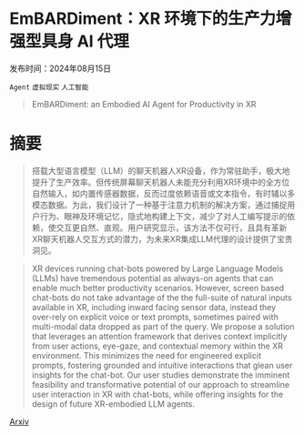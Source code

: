 # EmBARDiment：XR 环境下的生产力增强型具身 AI 代理

发布时间：2024年08月15日

`Agent` `虚拟现实` `人工智能`

> EmBARDiment: an Embodied AI Agent for Productivity in XR

# 摘要

> 搭载大型语言模型（LLM）的聊天机器人XR设备，作为常驻助手，极大地提升了生产效率。但传统屏幕聊天机器人未能充分利用XR环境中的全方位自然输入，如内置传感器数据，反而过度依赖语音或文本指令，有时辅以多模态数据。为此，我们设计了一种基于注意力机制的解决方案，通过捕捉用户行为、眼神及环境记忆，隐式地构建上下文，减少了对人工编写提示的依赖，使交互更自然、直观。用户研究显示，该方法不仅可行，且具有革新XR聊天机器人交互方式的潜力，为未来XR集成LLM代理的设计提供了宝贵洞见。

> XR devices running chat-bots powered by Large Language Models (LLMs) have tremendous potential as always-on agents that can enable much better productivity scenarios. However, screen based chat-bots do not take advantage of the the full-suite of natural inputs available in XR, including inward facing sensor data, instead they over-rely on explicit voice or text prompts, sometimes paired with multi-modal data dropped as part of the query. We propose a solution that leverages an attention framework that derives context implicitly from user actions, eye-gaze, and contextual memory within the XR environment. This minimizes the need for engineered explicit prompts, fostering grounded and intuitive interactions that glean user insights for the chat-bot. Our user studies demonstrate the imminent feasibility and transformative potential of our approach to streamline user interaction in XR with chat-bots, while offering insights for the design of future XR-embodied LLM agents.

[Arxiv](https://arxiv.org/abs/2408.08158)